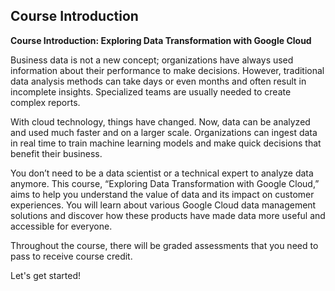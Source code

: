 ## Course Introduction

**Course Introduction: Exploring Data Transformation with Google Cloud**

Business data is not a new concept; organizations have always used information about their performance to make decisions. However, traditional data analysis methods can take days or even months and often result in incomplete insights. Specialized teams are usually needed to create complex reports.

With cloud technology, things have changed. Now, data can be analyzed and used much faster and on a larger scale. Organizations can ingest data in real time to train machine learning models and make quick decisions that benefit their business.

You don’t need to be a data scientist or a technical expert to analyze data anymore. This course, “Exploring Data Transformation with Google Cloud,” aims to help you understand the value of data and its impact on customer experiences. You will learn about various Google Cloud data management solutions and discover how these products have made data more useful and accessible for everyone.

Throughout the course, there will be graded assessments that you need to pass to receive course credit. 

Let's get started!
